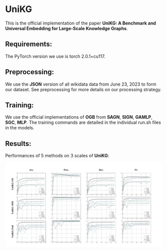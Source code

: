 # UniKG

This is the official implementation of the paper **UniKG: A Benchmark and Universal Embedding for Large-Scale Knowledge Graphs**.

## Requirements:

The PyTorch version we use is torch 2.0.1+cu117.


## Preprocessing:

We use the **JSON** version of all wikidata data from June 23, 2023 to form our dataset.
See preprocessing for more details on our processing strategy.

## Training:

We use the official implementations of **OGB** from **SAGN**, **SIGN**, **GAMLP**, **SGC**, **MLP**.
The training commands are detailed in the individual run.sh files in the models.

## Results:

Performances of 5 methods on 3 scales of **UniKG**:

![Alt](./performance_5methods_3datasets.png)
